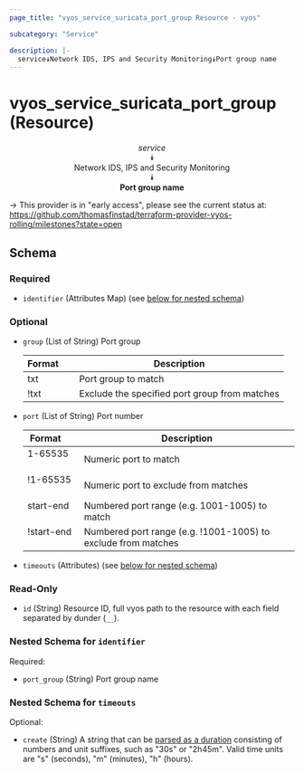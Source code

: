 ```yaml
---
page_title: "vyos_service_suricata_port_group Resource - vyos"

subcategory: "Service"

description: |- 
  service⯯Network IDS, IPS and Security Monitoring⯯Port group name
---
```


# vyos_service_suricata_port_group (Resource)
<center>

*service*  
⯯  
Network IDS, IPS and Security Monitoring  
⯯  
**Port group name**


</center>

-> This provider is in "early access", please see the current status at: https://github.com/thomasfinstad/terraform-provider-vyos-rolling/milestones?state=open

## Schema

### Required

- `identifier` (Attributes Map) (see [below for nested schema](#nestedatt--identifier))

### Optional

- `group` (List of String) Port group

    |Format  &emsp;|Description                                    |
    |----------|-------------------------------------------------|
    |txt     &emsp;|Port group to match                            |
    |!txt    &emsp;|Exclude the specified port group from matches  |
- `port` (List of String) Port number

    |Format      &emsp;|Description                                                    |
    |--------------|-----------------------------------------------------------------|
    |1-65535     &emsp;|Numeric port to match                                          |
    |!1-65535    &emsp;|Numeric port to exclude from matches                           |
    |start-end   &emsp;|Numbered port range (e.g. 1001-1005) to match                  |
    |!start-end  &emsp;|Numbered port range (e.g. !1001-1005) to exclude from matches  |
- `timeouts` (Attributes) (see [below for nested schema](#nestedatt--timeouts))

### Read-Only

- `id` (String) Resource ID, full vyos path to the resource with each field separated by dunder (`__`).

<a id="nestedatt--identifier"></a>
### Nested Schema for `identifier`

Required:

- `port_group` (String) Port group name


<a id="nestedatt--timeouts"></a>
### Nested Schema for `timeouts`

Optional:

- `create` (String) A string that can be [parsed as a duration](https://pkg.go.dev/time#ParseDuration) consisting of numbers and unit suffixes, such as &#34;30s&#34; or &#34;2h45m&#34;. Valid time units are &#34;s&#34; (seconds), &#34;m&#34; (minutes), &#34;h&#34; (hours).  
